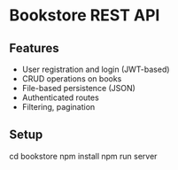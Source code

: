 # Bookstore REST API

## Features
- User registration and login (JWT-based)
- CRUD operations on books
- File-based persistence (JSON)
- Authenticated routes
- Filtering, pagination

## Setup

cd bookstore
npm install
npm run server

